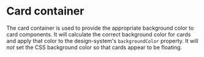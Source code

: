 # Card container

The card container is used to provide the appropriate background color to card components. It will calculate the correct background color for cards and apply that color to the design-system's `backgroundColor` property. It will *not* set the CSS background color so that cards appear to be floating.
